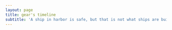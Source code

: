 ```yaml
---
layout: page
title: gear's timeline
subtitle: 'A ship in harbor is safe, but that is not what ships are built for'
---
```


